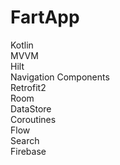 # FartApp
Kotlin\
MVVM\
Hilt\
Navigation Components\
Retrofit2\
Room\
DataStore\
Coroutines\
Flow\
Search\
Firebase
